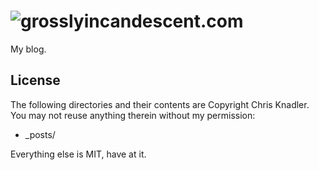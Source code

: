 # ![grosslyincandescent.com](http://grosslyincandescent.com/)

My blog.

## License

The following directories and their contents are Copyright Chris Knadler.
You may not reuse anything therein without my permission:

- _posts/

Everything else is MIT, have at it.

